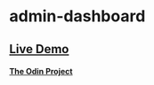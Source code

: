 # admin-dashboard
## [Live Demo](https://danielz0102.github.io/admin-dashboard/)
#### [The Odin Project](https://www.theodinproject.com)